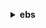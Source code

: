 **<details ><summary style="color:none;">ebs</summary><blockquote>**

- **<details><summary style="color:none;"><b><u>complete-snapshot</b></u></summary><blockquote>**

  * **<p style="color:none;">--snapshot-id</p>**
  * **<p style="color:none;">--changed-blocks-count</p>**
  * **<p style="color:none;">--checksum</p>**
  * **<p style="color:none;">--checksum-algorithm</p>**
  * **<p style="color:none;">--checksum-aggregation-method</p>**
  * **<p style="color:none;">--cli-input-json</p>**
  * **<p style="color:none;">--cli-input-yaml</p>**
  * **<p style="color:none;">--generate-cli-skeleton</p>**

  </br>

  <p style="color:red;">**Description**</p>

  </br>

  ## **Examples**

  ```bash

  ```
  ```json

  ```

  </br>

- **<details><summary style="color:none;"><b><u>get-snapshot-block</b></u></summary><blockquote>**

  * **<p style="color:none;">--snapshot-id</p>**
  * **<p style="color:none;">--block-index</p>**
  * **<p style="color:none;">--block-token</p>**

  </br>

  <p style="color:red;">**Description**</p>

  </br>

  ## **Examples**

  ```bash

  ```
  ```json

  ```

  </br>

- **<details><summary style="color:none;"><b><u>help</b></u></summary><blockquote>**

  * **<p style="color:none;"></p>**

  </br>

  <p style="color:red;">**Description**</p>

  </br>

  ## **Examples**

  ```bash

  ```
  ```json

  ```

  </br>

- **<details><summary style="color:none;"><b><u>list-changed-blocks</b></u></summary><blockquote>**

  * **<p style="color:none;">--first-snapshot-id</p>**
  * **<p style="color:none;">--second-snapshot-id</p>**
  * **<p style="color:none;">--next-token</p>**
  * **<p style="color:none;">--max-results</p>**
  * **<p style="color:none;">--starting-block-index</p>**
  * **<p style="color:none;">--cli-input-json</p>**
  * **<p style="color:none;">--cli-input-yaml</p>**
  * **<p style="color:none;">--generate-cli-skeleton</p>**

  </br>

  <p style="color:red;">**Description**</p>

  </br>

  ## **Examples**

  ```bash

  ```
  ```json

  ```

  </br>

- **<details><summary style="color:none;"><b><u>list-snapshot-blocks</b></u></summary><blockquote>**

  * **<p style="color:none;">--snapshot-id</p>**
  * **<p style="color:none;">--next-token</p>**
  * **<p style="color:none;">--max-results</p>**
  * **<p style="color:none;">--starting-block-index</p>**
  * **<p style="color:none;">--cli-input-json</p>**
  * **<p style="color:none;">--cli-input-yaml</p>**
  * **<p style="color:none;">--generate-cli-skeleton</p>**

  </br>

  <p style="color:red;">**Description**</p>

  </br>

  ## **Examples**

  ```bash

  ```
  ```json

  ```

  </br>

- **<details><summary style="color:none;"><b><u>put-snapshot-block</b></u></summary><blockquote>**

  * **<p style="color:none;">--snapshot-id</p>**
  * **<p style="color:none;">--block-index</p>**
  * **<p style="color:none;">--block-data</p>**
  * **<p style="color:none;">--data-length</p>**
  * **<p style="color:none;">--progress</p>**
  * **<p style="color:none;">--checksum</p>**
  * **<p style="color:none;">--checksum-algorithm</p>**
  * **<p style="color:none;">--cli-input-json</p>**
  * **<p style="color:none;">--cli-input-yaml</p>**
  * **<p style="color:none;">--generate-cli-skeleton</p>**

  </br>

  <p style="color:red;">**Description**</p>

  </br>

  ## **Examples**

  ```bash

  ```
  ```json

  ```

  </br>

- **<details><summary style="color:none;"><b><u>start-snapshot</b></u></summary><blockquote>**

  * **<p style="color:none;">--volume-size</p>**
  * **<p style="color:none;">--parent-snapshot-id</p>**
  * **<p style="color:none;">--tags</p>**
  * **<p style="color:none;">--description</p>**
  * **<p style="color:none;">--client-token</p>**
  * **<p style="color:none;">--encrypted</p>**
  * **<p style="color:none;">--no-encrypted</p>**
  * **<p style="color:none;">--kms-key-arn</p>**
  * **<p style="color:none;">--timeout</p>**
  * **<p style="color:none;">--cli-input-json</p>**
  * **<p style="color:none;">--cli-input-yaml</p>**
  * **<p style="color:none;">--generate-cli-skeleton</p>**

  </br>

  <p style="color:red;">**Description**</p>

  </br>

  ## **Examples**

  ```bash

  ```
  ```json

  ```

  </br>

</blockquote></details>
</blockquote></details>
</blockquote></details>
</blockquote></details>
</blockquote></details>
</blockquote></details>
</blockquote></details>
</blockquote></details>
